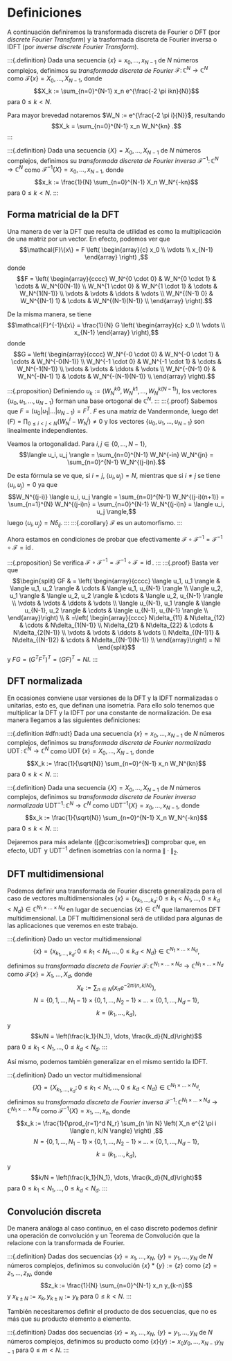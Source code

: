 # Definiciones

A continuación definiremos la transformada discreta de Fourier o DFT (por *discrete Fourier Transform*) y la trasformada discreta de Fourier inversa o IDFT (por *inverse discrete Fourier Transform*).

:::{.definition}
Dada una secuencia $\{x\}=x_0, \dots, x_{N-1}$ de $N$ números complejos, definimos su *transformada discreta de Fourier* $\mathcal{F} \colon \mathbb{C}^N \to \mathbb{C}^N$ como $\mathcal{F}\{x\}= X_0, \dots, X_{N-1}$, donde
$$X_k := \sum_{n=0}^{N-1} x_n e^{\frac{-2 \pi ikn}{N}}$$
para $0 \leq k < N$.

Para mayor brevedad notaremos $W_N := e^{\frac{-2 \pi i}{N}}$, resultando
$$X_k = \sum_{n=0}^{N-1} x_n W_N^{kn} .$$
:::

:::{.definition}
Dada una secuencia $\{X\}=X_0, \dots, X_{N-1}$ de $N$ números complejos, definimos su *transformada discreta de Fourier inversa* $\mathcal{F}^{-1} \colon \mathbb{C}^N \to \mathbb{C}^N$ como $\mathcal{F}^{-1}\{X\}= x_0, \dots, x_{N-1}$, donde
$$x_k := \frac{1}{N} \sum_{n=0}^{N-1} X_n W_N^{-kn}$$
para $0 \leq k < N$.
:::

## Forma matricial de la DFT

Una manera de ver la DFT que resulta de utilidad es como la multiplicación de una matriz por un vector. En efecto, podemos ver que
$$\mathcal{F}\{x\} = F \left( \begin{array}{c} x_0 \\ \vdots \\ x_{N-1} \end{array} \right) ,$$
donde
$$F = \left( \begin{array}{cccc}
W_N^{0 \cdot 0} & W_N^{0 \cdot 1} & \cdots & W_N^{0(N-1)}     \\
W_N^{1 \cdot 0} & W_N^{1 \cdot 1} & \cdots & W_N^{1(N-1)}     \\
\vdots          & \vdots          & \ddots & \vdots           \\
W_N^{(N-1) 0}   & W_N^{(N-1) 1}   & \cdots & W_N^{(N-1)(N-1)} \\
\end{array} \right).$$

De la misma manera, se tiene
$$\mathcal{F}^{-1}\{x\} = \frac{1}{N} G \left( \begin{array}{c} x_0 \\ \vdots \\ x_{N-1} \end{array} \right),$$
donde
$$G = \left( \begin{array}{cccc}
W_N^{-0 \cdot 0} & W_N^{-0 \cdot 1} & \cdots & W_N^{-0(N-1)}     \\
W_N^{-1 \cdot 0} & W_N^{-1 \cdot 1} & \cdots & W_N^{-1(N-1)}     \\
\vdots          & \vdots          & \ddots & \vdots           \\
W_N^{-(N-1) 0}   & W_N^{-(N-1) 1}   & \cdots & W_N^{-(N-1)(N-1)} \\
\end{array} \right).$$

:::{.proposition}
Definiendo $u_k := \left( W_N^{k0}, W_N^{k1}, \dots, W_N^{k(N-1)}\right)$, los vectores $\{u_0, u_1, \dots, u_{N-1}\}$ forman una base ortogonal de $\mathbb{C}^N$.
:::
:::{.proof}
Sabemos que $F = (u_0 | u_1 | \dots | u_{N-1}) = F^T$. $F$ es una matriz de Vandermonde, luego $\det(F) = \prod_{0 \leq i < j < N} (W_N^i - W_N^j) \neq 0$ y los vectores $\{u_0, u_1, \dots, u_{N-1}\}$ son linealmente independientes.

Veamos la ortogonalidad. Para $i, j \in \{0, \dots, N-1\}$,
$$\langle u_i, u_j \rangle = \sum_{n=0}^{N-1} W_N^{-in} W_N^{jn} = \sum_{n=0}^{N-1} W_N^{(j-i)n}.$$

De esta fórmula se ve que, si $i=j$, $\langle u_i, u_j \rangle = N$, mientras que si $i \neq j$ se tiene $\langle u_i, u_j \rangle = 0$ ya que
$$W_N^{(j-i)} \langle u_i, u_j \rangle = \sum_{n=0}^{N-1} W_N^{(j-i)(n+1)} = \sum_{n=1}^{N} W_N^{(j-i)n} = \sum_{n=0}^{N-1} W_N^{(j-i)n} = \langle u_i, u_j \rangle,$$
luego $\langle u_i, u_j \rangle = N \delta_{ij}$.
:::
:::{.corollary}
$\mathcal{F}$ es un automorfismo.
:::

Ahora estamos en condiciones de probar que efectivamente $\mathcal{F} \circ \mathcal{F}^{-1} = \mathcal{F}^{-1} \circ \mathcal{F} = \operatorname{id}$.

:::{.proposition}
Se verifica $\mathcal{F} \circ \mathcal{F}^{-1} = \mathcal{F}^{-1} \circ \mathcal{F} = \operatorname{id}$.
:::
:::{.proof}
Basta ver que
$$\begin{split}
GF & = \left( \begin{array}{cccc}
\langle u_1, u_1 \rangle     & \langle u_1, u_2 \rangle     & \cdots & \langle u_1, u_{N-1} \rangle     \\
\langle u_2, u_1 \rangle     & \langle u_2, u_2 \rangle     & \cdots & \langle u_2, u_{N-1} \rangle     \\
\vdots                       & \vdots                       & \ddots & \vdots                           \\
\langle u_{N-1}, u_1 \rangle & \langle u_{N-1}, u_2 \rangle & \cdots & \langle u_{N-1}, u_{N-1} \rangle \\
\end{array}\right) \\
& =\left( \begin{array}{cccc}
N\delta_{11} & N\delta_{12} & \cdots & N\delta_{1(N-1)}             \\
N\delta_{21} & N\delta_{22} & \cdots & N\delta_{2(N-1)}             \\
\vdots       & \vdots       & \ddots & \vdots                       \\
N\delta_{(N-1)1} & N\delta_{(N-1)2} & \cdots & N\delta_{(N-1)(N-1)} \\
\end{array}\right) = NI
\end{split}$$
y $FG = \left(G^T F^T\right)^T = (GF)^T = NI$.
:::

## DFT normalizada

En ocasiones conviene usar versiones de la DFT y la IDFT normalizadas o unitarias, esto es, que definan una isometría. Para ello solo tenemos que multiplicar la DFT y la IDFT por una constante de normalización. De esa manera llegamos a las siguientes definiciones:

:::{.definition #dfn:udt}
Dada una secuencia $\{x\}=x_0, \dots, x_{N-1}$ de $N$ números complejos, definimos su *transformada discreta de Fourier normalizada* $\operatorname{UDT} \colon \mathbb{C}^N \to \mathbb{C}^N$ como $\operatorname{UDT}\{x\}= X_0, \dots, X_{N-1}$, donde
$$X_k := \frac{1}{\sqrt{N}} \sum_{n=0}^{N-1} x_n W_N^{kn}$$
para $0 \leq k < N$.
:::

:::{.definition}
Dada una secuencia $\{X\}=X_0, \dots, X_{N-1}$ de $N$ números complejos, definimos su *transformada discreta de Fourier inversa normalizada* $\operatorname{UDT}^{-1} \colon \mathbb{C}^N \to \mathbb{C}^N$ como $\operatorname{UDT}^{-1}\{X\}= x_0, \dots, x_{N-1}$, donde
$$x_k := \frac{1}{\sqrt{N}} \sum_{n=0}^{N-1} X_n W_N^{-kn}$$
para $0 \leq k < N$.
:::

Dejaremos para más adelante ([@cor:isometries]) comprobar que, en efecto, $\operatorname{UDT}$ y $\operatorname{UDT}^{-1}$ definen isometrías con la norma $\| \cdot \|_2$.

## DFT multidimensional

Podemos definir una transformada de Fourier discreta generalizada para el caso de vectores multidimensionales $\{x\} = \{x_{k_1, \dots, k_d} \colon 0 \leq k_1 < N_1, \dots, 0 \leq k_d < N_d \} \in \mathbb{C}^{N_1 \times \dots \times N_d}$ en lugar de secuencias $\{x\} \in \mathbb{C}^N$ que llamaremos DFT multidimensional. La DFT multidimensional será de utilidad para algunas de las aplicaciones que veremos en este trabajo.

:::{.definition}
Dado un vector multidimensional
$$\{x\} = \{x_{k_1, \dots, k_d} \colon 0 \leq k_1 < N_1, \dots, 0 \leq k_d < N_d \} \in \mathbb{C}^{N_1 \times \dots \times N_d},$$
definimos su *transformada discreta de Fourier* $\mathcal{F} \colon \mathbb{C}^{N_1 \times \dots \times N_d} \to \mathbb{C}^{N_1 \times \dots \times N_d}$ como $\mathcal{F}\{x\} = X_1, \dots, X_d$, donde
$$X_k := \sum_{n \in N} \left( x_n e^{- 2 \pi i \langle n, k/N \rangle} \right) ,$$
$$N = \{0, 1, \dots, N_1-1\} \times \{0, 1, \dots, N_2-1\} \times \dots \times \{0, 1, \dots, N_d-1\} ,$$
$$k = (k_1, \dots, k_d) ,$$
y
$$k/N = \left(\frac{k_1}{N_1}, \dots, \frac{k_d}{N_d}\right)$$
para $0 \leq k_1 < N_1, \dots, 0 \leq k_d < N_d$.
:::

Así mismo, podemos también generalizar en el mismo sentido la IDFT.

:::{.definition}
Dado un vector multidimensional
$$\{X\} = \{X_{k_1, \dots, k_d} \colon 0 \leq k_1 < N_1, \dots, 0 \leq k_d < N_d \} \in \mathbb{C}^{N_1 \times \dots \times N_d} ,$$
definimos su *transformada discreta de Fourier inversa* $\mathcal{F}^{-1} \colon \mathbb{C}^{N_1 \times \dots \times N_d} \to \mathbb{C}^{N_1 \times \dots \times N_d}$ como $\mathcal{F}^{-1}\{X\} = x_1, \dots, x_n$, donde
$$x_k := \frac{1}{\prod_{r=1}^d N_r} \sum_{n \in N} \left( X_n e^{2 \pi i \langle n, k/N \rangle} \right) ,$$
$$N = \{0, 1, \dots, N_1-1\} \times \{0, 1, \dots, N_2-1\} \times \dots \times \{0, 1, \dots, N_d-1\} ,$$
$$k = (k_1, \dots, k_d) ,$$
y
$$k/N = \left(\frac{k_1}{N_1}, \dots, \frac{k_d}{N_d}\right)$$
para $0 \leq k_1 < N_1, \dots, 0 \leq k_d < N_d$.
:::

## Convolución discreta

De manera análoga al caso continuo, en el caso discreto podemos definir una operación de convolución y un Teorema de Convolución que la relacione con la transformada de Fourier.

:::{.definition}
Dadas dos secuencias $\{x\} = x_1, \dots, x_N$, $\{y\} = y_1, \dots, y_N$ de $N$ números complejos, definimos su convolución $\{x\} \ast \{y\} := \{z\}$ como $\{z\} = z_1, \dots, z_N$, donde
$$z_k := \frac{1}{N} \sum_{n=0}^{N-1} x_n y_{k-n}$$
y $x_{k \pm N} := x_k, y_{k \pm N} := y_k$ para $0 \leq k < N$.
:::

También necesitaremos definir el producto de dos secuencias, que no es más que su producto elemento a elemento.

:::{.definition}
Dadas dos secuencias $\{x\} = x_1, \dots, x_N$, $\{y\} = y_1, \dots, y_N$ de $N$ números complejos, definimos su producto como $\{x\} \{y\} := x_0 y_0, \dots, x_{N-1} y_{N-1}$ para $0 \leq m < N$.
:::
